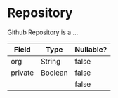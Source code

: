 # Repository

Github Repository is a ...

<table><thead><tr><th>Field</th><th>Type</th><th data-type="checkbox">Nullable?</th></tr></thead><tbody><tr><td>org</td><td>String</td><td>false</td></tr><tr><td>private</td><td>Boolean</td><td>false</td></tr><tr><td></td><td></td><td>false</td></tr></tbody></table>
